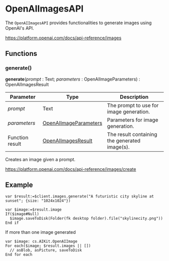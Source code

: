 # OpenAIImagesAPI

The `OpenAIImagesAPI` provides functionalities to generate images using OpenAI's API.

https://platform.openai.com/docs/api-reference/images

## Functions

### generate()

**generate**(*prompt* : Text; *parameters* : OpenAIImageParameters) : OpenAIImagesResult

| Parameter        | Type                                           | Description                                          |
|------------------|------------------------------------------------|------------------------------------------------------|
| *prompt*         | Text                                         | The prompt to use for image generation.              |
| *parameters*     | [OpenAIImageParameters](OpenAIImageParameters.md) | Parameters for image generation.                     |
| Function result| [OpenAIImagesResult](OpenAIImagesResult.md)       | The result containing the generated image(s).        |

Creates an image given a prompt.

https://platform.openai.com/docs/api-reference/images/create

## Example

```4d
var $result:=$client.images.generate("A futuristic city skyline at sunset"; {size: "1024x1024"})

var $image:=$result.image
If($image#Null)
  $image.saveToDisk(Folder(fk desktop folder).file("skylinecity.png"))
End if
```

If more than one image generated

```4d
var $image: cs.AIKit.OpenAIImage
For each($image; $result.images || [])
  // asBlob, asPicture, saveToDisk
End for each
```
